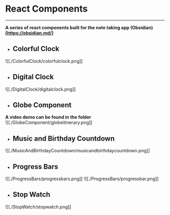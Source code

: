 # React Components 
---

**A series of react components built for the note taking app (Obsidian)[https://obsidian.md/]**

- ## Colorful Clock
![[./ColorfulClock/colorfulclock.png]]

- ## Digital Clock
![[./DigitalClock/digitalclock.png]]

- ## Globe Component
**A video demo can be found in the folder** <br>
![[./GlobeComponent/globeitinerary.png]]

- ## Music and Birthday Countdown
![[./MusicAndBirthdayCountdown/musicandbirthdaycountdown.png]]

- ## Progress Bars
![[./ProgressBars/progressbars.png]]
![[./ProgressBars/progressbar.png]]

- ## Stop Watch
![[./StopWatch/stopwatch.png]]